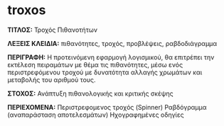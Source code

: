 # troxos

**ΤΙΤΛΟΣ:** Τροχός Πιθανοτήτων

**ΛΕΞΕΙΣ ΚΛΕΙΔΙΑ:** πιθανότητες, τροχός, προβλέψεις, ραβδοδιάγραμμα

**ΠΕΡΙΓΡΑΦΗ:** Η προτεινόμενη εφαρμογή λογισμικού, θα επιτρέπει  την εκτέλεση πειραμάτων με θέμα τις πιθανότητες, μέσω ενός περιστρεφόμενου τροχού με δυνατότητα αλλαγής χρωμάτων και μεταβολής του αριθμού τους.

**ΣΤΟΧΟΣ:**
Ανάπτυξη πιθανολογικής και κριτικής σκέψης

**ΠΕΡΙΕΧΟΜΕΝΑ:**
Περιστρεφομενος τροχός (Spinner) 
Ραβδόγραμμα (αναπαράσταση αποτελεσμάτων)
Ηχογραφημένες οδηγίες
